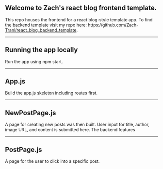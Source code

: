 ## Welcome to Zach's react blog frontend template.
This repo houses the frontend for a react blog-style template app.
To find the backend template visit my repo here: https://github.com/Zach-Trani/react_blog_backend_template.

---

## Running the app locally
Run the app using npm start.

---

## App.js
Build the app.js skeleton including routes first.

---

## NewPostPage.js
A page for creating new posts was then built. User input for title, author, image URL, and content is submitted here. The backend features 

---

## PostPage.js
A page for the user to click into a specific post.